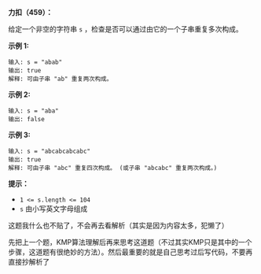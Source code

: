 **力扣（459）：**

给定一个非空的字符串 `s` ，检查是否可以通过由它的一个子串重复多次构成。

**示例 1:**

```
输入: s = "abab"
输出: true
解释: 可由子串 "ab" 重复两次构成。
```

**示例 2:**

```
输入: s = "aba"
输出: false
```

**示例 3:**

```
输入: s = "abcabcabcabc"
输出: true
解释: 可由子串 "abc" 重复四次构成。 (或子串 "abcabc" 重复两次构成。)
```

**提示：**

- `1 <= s.length <= 104`
- `s` 由小写英文字母组成







这题我什么也不贴了，不会再去看解析（其实是因为内容太多，犯懒了）

先把上一个题，KMP算法理解后再来思考这道题（不过其实KMP只是其中的一个步骤，这道题有很绝妙的方法）。然后最重要的就是自己思考过后写代码，不要再直接抄解析了